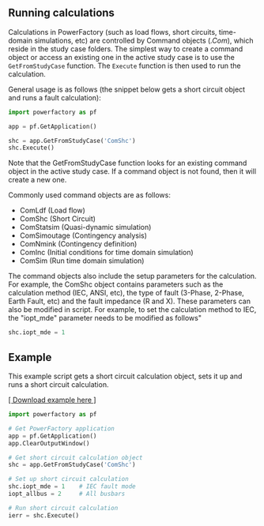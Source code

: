 ## Running calculations

Calculations in PowerFactory (such as load flows, short circuits, time-domain simulations, etc) are controlled by Command objects (*.Com*), which reside in the study case folders. The simplest way to create a command object or access an existing one in the active study case is to use the `GetFromStudyCase` function. The `Execute` function is then used to run the calculation.

General usage is as follows (the snippet below gets a short circuit object and runs a fault calculation):

```python
import powerfactory as pf

app = pf.GetApplication()

shc = app.GetFromStudyCase('ComShc')
shc.Execute()
```

Note that the GetFromStudyCase function looks for an existing command object in the active study case. If a command object is not found, then it will create a new one. 

Commonly used command objects are as follows:
- ComLdf (Load flow)
- ComShc (Short Circuit)
- ComStatsim (Quasi-dynamic simulation)
- ComSimoutage (Contingency analysis)
- ComNmink (Contingency definition)
- ComInc (Initial conditions for time domain simulation)
- ComSim (Run time domain simulation)

The command objects also include the setup parameters for the calculation. For example, the ComShc object contains parameters such as the calculation method (IEC, ANSI, etc), the type of fault (3-Phase, 2-Phase, Earth Fault, etc) and the fault impedance (R and X). These parameters can also be modified in script. For example, to set the calculation method to IEC, the "iopt_mde" parameter needs to be modified as follows"
```python
shc.iopt_mde = 1
```

## Example

This example script gets a short circuit calculation object, sets it up and runs a short circuit calculation.

[\[ Download example here \]](https://github.com/susantoj/powerfactory_python/blob/master/examples/run_calc.py)

```python
import powerfactory as pf

# Get PowerFactory application
app = pf.GetApplication()
app.ClearOutputWindow()

# Get short circuit calculation object
shc = app.GetFromStudyCase('ComShc')

# Set up short circuit calculation
shc.iopt_mde = 1    # IEC fault mode
iopt_allbus = 2     # All busbars

# Run short circuit calculation
ierr = shc.Execute()
```
